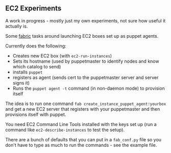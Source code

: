 ## EC2 Experiments

A work in progress - mostly just my own experiments, not sure how useful it actually is.

Some [fabric](http://fabfile.org) tasks around launching EC2 boxes set up as puppet agents.

Currently does the following:
* Creates new EC2 box (with `ec2-run-instances`)
* Sets its hostname (used by puppetmaster to identify nodes and know which catalog to send)
* installs `puppet`
* registers as agent (sends cert to the puppetmaster server and server signs it)
* Runs the `puppet agent -t` command (in non-daemon mode) to provision itself

The idea is to run one command `fab create_instance_puppet_agent:yourbox` and get a new EC2 server that registers with your puppetmaster and then provisions itself with puppet.

You need EC2 Command Line Tools installed with the keys set up (run a command like `ec2-describe-instances` to test the setup).

There are a bunch of defaults that you can put in a `fab_conf.py` file so you don't have to type as much to run the commands - see the example file.
